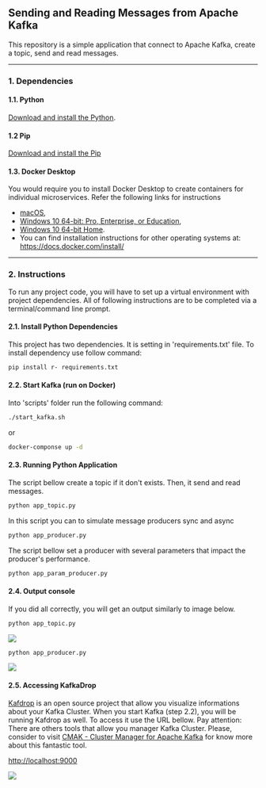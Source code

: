 ## Sending and Reading Messages from Apache Kafka

This repository is a simple application that connect to Apache Kafka, create a topic, send and read messages.

---

### 1. Dependencies

#### 1.1. Python

[Download and install the Python](https://www.python.org/downloads/).

#### 1.2 Pip

[Download and install the Pip](https://pip.pypa.io/en/stable/installing/)

#### 1.3. Docker Desktop

You would require you to install Docker Desktop to create containers for individual microservices. Refer the following links for instructions

- [macOS](https://docs.docker.com/docker-for-mac/install/),
- [Windows 10 64-bit: Pro, Enterprise, or Education](https://docs.docker.com/docker-for-windows/install/),
- [Windows 10 64-bit Home](https://docs.docker.com/toolbox/toolbox_install_windows/).
- You can find installation instructions for other operating systems at: https://docs.docker.com/install/

---

### 2. Instructions

To run any project code, you will have to set up a virtual environment with project dependencies. All of following instructions are to be completed via a terminal/command line prompt.

#### 2.1. Install Python Dependencies

This project has two dependencies. It is setting in 'requirements.txt' file. To install dependency use follow command:

```bash
pip install r- requirements.txt
```

#### 2.2. Start Kafka (run on Docker)

Into 'scripts' folder run the following command:

```bash
./start_kafka.sh
```

or

```bash
docker-componse up -d
```

#### 2.3. Running Python Application

The script bellow create a topic if it don't exists. Then, it send and read messages.

```bash
python app_topic.py
```

In this script you can to simulate message producers sync and async

```bash
python app_producer.py
```

The script bellow set a producer with several parameters that impact the producer's performance.

```bash
python app_param_producer.py
```

#### 2.4. Output console

If you did all correctly, you will get an output similarly to image below.

```bash
python app_topic.py
```

<img src="https://raw.githubusercontent.com/Waelson/kafka-python/main/images/output_topic.png">

```bash
python app_producer.py
```

<img src="https://raw.githubusercontent.com/Waelson/kafka-python/main/images/output_producer.png">

#### 2.5. Accessing KafkaDrop

[Kafdrop](https://github.com/obsidiandynamics/kafdrop) is an open source project that allow you visualize informations about your Kafka Cluster. When you start Kafka (step 2.2), you will be running Kafdrop as well. To access it use the URL bellow. Pay attention: There are others tools that allow you manager Kafka Cluster. Please, consider to visit [CMAK - Cluster Manager for Apache Kafka](https://github.com/yahoo/CMAK) for know more about this fantastic tool.

[http://localhost:9000](http://localhost:9000)

<img src="https://raw.githubusercontent.com/Waelson/kafka-python/main/images/output_kafkadrop.png">
